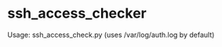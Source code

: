 # ssh_access_checker

Usage: ssh_access_check.py <location of log file>
(uses /var/log/auth.log by default)
